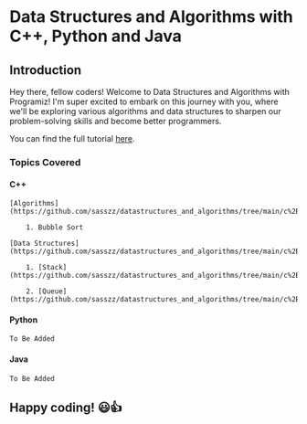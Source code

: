 # Data Structures and Algorithms with C++, Python and Java

## Introduction

Hey there, fellow coders! Welcome to Data Structures and Algorithms with Programiz! I'm super excited to embark on this journey with you, where we'll be exploring various algorithms and data structures to sharpen our problem-solving skills and become better programmers.

You can find the full tutorial [here](https://www.programiz.com/dsa/algorithm).

### Topics Covered

#### C++

    [Algorithms](https://github.com/sasszz/datastructures_and_algorithms/tree/main/c%2B%2B/algorithms)

        1. Bubble Sort

    [Data Structures](https://github.com/sasszz/datastructures_and_algorithms/tree/main/c%2B%2B/datastructures/datastructures)

        1. [Stack](https://github.com/sasszz/datastructures_and_algorithms/tree/main/c%2B%2B/datastructures/datastructures/stack.cpp)

        2. [Queue](https://github.com/sasszz/datastructures_and_algorithms/tree/main/c%2B%2B/datastructures/datastructures/queue.cpp)

#### Python

    To Be Added

#### Java

    To Be Added

## Happy coding! 😃👍
